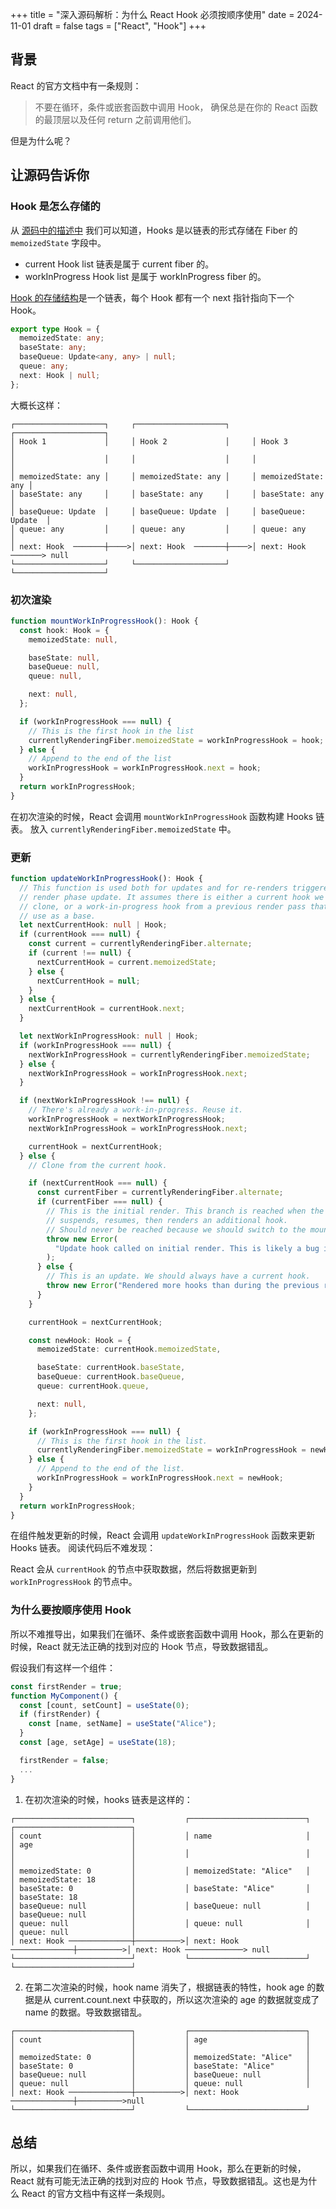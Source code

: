 +++
title = "深入源码解析：为什么 React Hook 必须按顺序使用" 
date = 2024-11-01
draft = false 
tags = ["React", "Hook"] 
+++

## 背景

React 的官方文档中有一条规则：

> 不要在循环，条件或嵌套函数中调用 Hook， 确保总是在你的 React 函数的最顶层以及任何 return 之前调用他们。

<!--more-->

但是为什么呢？

## 让源码告诉你

### Hook 是怎么存储的

从 [源码中的描述中](https://github.com/facebook/react/blob/main/packages/react-reconciler/src/ReactFiberHooks.js#L268C1-L269C1) 我们可以知道，Hooks 是以链表的形式存储在 Fiber 的 `memoizedState` 字段中。

- current Hook list 链表是属于 current fiber 的。
- workInProgress Hook list 是属于 workInProgress fiber 的。

[Hook 的存储结构](https://github.com/facebook/react/blob/main/packages/react-reconciler/src/ReactFiberHooks.js#L197)是一个链表，每个 Hook 都有一个 next 指针指向下一个 Hook。

```ts
export type Hook = {
  memoizedState: any;
  baseState: any;
  baseQueue: Update<any, any> | null;
  queue: any;
  next: Hook | null;
};
```

大概长这样：

```
┌────────────────────┐     ┌────────────────────┐     ┌────────────────────┐
│ Hook 1             │     │ Hook 2             │     │ Hook 3             │
│                    │     │                    │     │                    │
│ memoizedState: any │     │ memoizedState: any │     │ memoizedState: any │
│ baseState: any     │     │ baseState: any     │     │ baseState: any     │
│ baseQueue: Update  │     │ baseQueue: Update  │     │ baseQueue: Update  │
│ queue: any         │     │ queue: any         │     │ queue: any         │
│ next: Hook  ───────┼────>│ next: Hook  ───────┼────>│ next: Hook  ───────> null
└────────────────────┘     └────────────────────┘     └────────────────────┘

```

### 初次渲染

```ts
function mountWorkInProgressHook(): Hook {
  const hook: Hook = {
    memoizedState: null,

    baseState: null,
    baseQueue: null,
    queue: null,

    next: null,
  };

  if (workInProgressHook === null) {
    // This is the first hook in the list
    currentlyRenderingFiber.memoizedState = workInProgressHook = hook;
  } else {
    // Append to the end of the list
    workInProgressHook = workInProgressHook.next = hook;
  }
  return workInProgressHook;
}
```

在初次渲染的时候，React 会调用 `mountWorkInProgressHook` 函数构建 Hooks 链表。
放入 `currentlyRenderingFiber.memoizedState` 中。

### 更新

```ts
function updateWorkInProgressHook(): Hook {
  // This function is used both for updates and for re-renders triggered by a
  // render phase update. It assumes there is either a current hook we can
  // clone, or a work-in-progress hook from a previous render pass that we can
  // use as a base.
  let nextCurrentHook: null | Hook;
  if (currentHook === null) {
    const current = currentlyRenderingFiber.alternate;
    if (current !== null) {
      nextCurrentHook = current.memoizedState;
    } else {
      nextCurrentHook = null;
    }
  } else {
    nextCurrentHook = currentHook.next;
  }

  let nextWorkInProgressHook: null | Hook;
  if (workInProgressHook === null) {
    nextWorkInProgressHook = currentlyRenderingFiber.memoizedState;
  } else {
    nextWorkInProgressHook = workInProgressHook.next;
  }

  if (nextWorkInProgressHook !== null) {
    // There's already a work-in-progress. Reuse it.
    workInProgressHook = nextWorkInProgressHook;
    nextWorkInProgressHook = workInProgressHook.next;

    currentHook = nextCurrentHook;
  } else {
    // Clone from the current hook.

    if (nextCurrentHook === null) {
      const currentFiber = currentlyRenderingFiber.alternate;
      if (currentFiber === null) {
        // This is the initial render. This branch is reached when the component
        // suspends, resumes, then renders an additional hook.
        // Should never be reached because we should switch to the mount dispatcher first.
        throw new Error(
          "Update hook called on initial render. This is likely a bug in React. Please file an issue."
        );
      } else {
        // This is an update. We should always have a current hook.
        throw new Error("Rendered more hooks than during the previous render.");
      }
    }

    currentHook = nextCurrentHook;

    const newHook: Hook = {
      memoizedState: currentHook.memoizedState,

      baseState: currentHook.baseState,
      baseQueue: currentHook.baseQueue,
      queue: currentHook.queue,

      next: null,
    };

    if (workInProgressHook === null) {
      // This is the first hook in the list.
      currentlyRenderingFiber.memoizedState = workInProgressHook = newHook;
    } else {
      // Append to the end of the list.
      workInProgressHook = workInProgressHook.next = newHook;
    }
  }
  return workInProgressHook;
}
```

在组件触发更新的时候，React 会调用 `updateWorkInProgressHook` 函数来更新 Hooks 链表。
阅读代码后不难发现：

React 会从 `currentHook` 的节点中获取数据，然后将数据更新到 `workInProgressHook` 的节点中。

### 为什么要按顺序使用 Hook

所以不难推导出，如果我们在循环、条件或嵌套函数中调用 Hook，那么在更新的时候，React 就无法正确的找到对应的 Hook 节点，导致数据错乱。

假设我们有这样一个组件：

```jsx
const firstRender = true;
function MyComponent() {
  const [count, setCount] = useState(0);
  if (firstRender) {
    const [name, setName] = useState("Alice");
  }
  const [age, setAge] = useState(18);

  firstRender = false;
  ...
}
```

1. 在初次渲染的时候，hooks 链表是这样的：

```
┌──────────────────────────┐           ┌──────────────────────────┐           ┌──────────────────────────┐
│ count                    │           │ name                     │           │ age                      │
│                          │           │                          │           │                          │
│ memoizedState: 0         │           │ memoizedState: "Alice"   │           │ memoizedState: 18        │
│ baseState: 0             │           │ baseState: "Alice"       │           │ baseState: 18            │
│ baseQueue: null          │           │ baseQueue: null          │           │ baseQueue: null          │
│ queue: null              │           │ queue: null              │           │ queue: null              │
│ next: Hook ──────────────┼──────────>│ next: Hook ──────────────┼──────────>│ next: Hook ─────────────> null
└──────────────────────────┘           └──────────────────────────┘           └──────────────────────────┘
```

2. 在第二次渲染的时候，hook name 消失了，根据链表的特性，hook age 的数据是从 current.count.next 中获取的，所以这次渲染的 age 的数据就变成了 name 的数据。导致数据错乱。

```
┌──────────────────────────┐           ┌──────────────────────────┐
│ count                    │           │ age                      │
│                          │           │                          │
│ memoizedState: 0         │           │ memoizedState: "Alice"   │
│ baseState: 0             │           │ baseState: "Alice"       │
│ baseQueue: null          │           │ baseQueue: null          │
│ queue: null              │           │ queue: null              │
│ next: Hook ──────────────┼──────────>│ next: Hook ──────────────┼──────────>null
└──────────────────────────┘           └──────────────────────────┘
```

## 总结

所以，如果我们在循环、条件或嵌套函数中调用 Hook，那么在更新的时候，React 就有可能无法正确的找到对应的 Hook 节点，导致数据错乱。这也是为什么 React 的官方文档中有这样一条规则。
